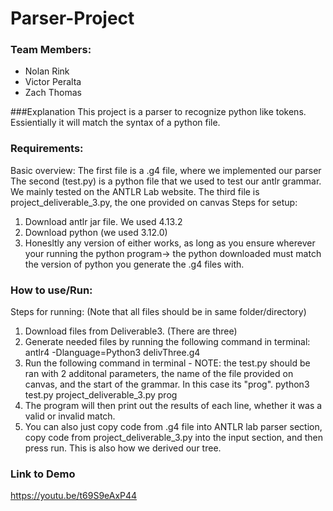 # Parser-Project
### Team Members:
- Nolan Rink
- Victor Peralta
- Zach Thomas

###Explanation
This project is a parser to recognize python like tokens. Essientially it will match the syntax of a python file. 

### Requirements:
Basic overview: The first file is a .g4 file, where we implemented our parser The second (test.py) is a python file that we used to test our antlr grammar. We mainly tested on the ANTLR Lab website. The third file is project_deliverable_3.py, the one provided on canvas
Steps for setup:
1. Download antlr jar file. We used 4.13.2
2. Download python (we used 3.12.0)
3. Honesltly any version of either works, as long as you ensure wherever your running the python program-> the python downloaded must match the version of python you generate the .g4 files with. 

### How to use/Run:
Steps for running: (Note that all files should be in same folder/directory)
1. Download files from Deliverable3. (There are three)
2. Generate needed files by running the following command in terminal:
    antlr4 -Dlanguage=Python3 delivThree.g4
4. Run the following command in terminal - NOTE: the test.py should be ran with 2 additonal parameters, the name of the file provided on canvas, and the start of the grammar. In this case its "prog". 
    python3 test.py project_deliverable_3.py prog
5. The program will then print out the results of each line, whether it was a valid or invalid match.
6. You can also just copy code from .g4 file into ANTLR lab parser section, copy code from project_deliverable_3.py into the input section, and then press run. This is also how we derived our tree. 
### Link to Demo
https://youtu.be/t69S9eAxP44

